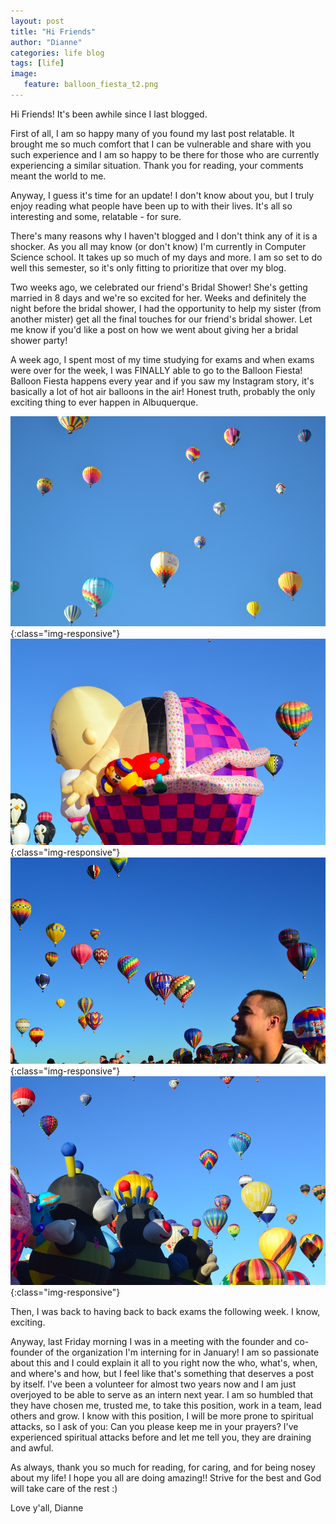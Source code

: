 ```yaml
---
layout: post
title: "Hi Friends"
author: "Dianne"
categories: life blog
tags: [life]
image:
   feature: balloon_fiesta_t2.png
---
```


Hi Friends! It's been awhile since I last blogged.

First of all, I am so happy many of you found my last post relatable. It brought me so much comfort that I can be vulnerable and share with you such experience and I am so happy to be there for those who are currently experiencing a similar situation. Thank you for reading, your comments meant the world to me.

Anyway, I guess it's time for an update! I don't know about you, but I truly enjoy reading what people have been up to with their lives. It's all so interesting and some, relatable - for sure.

There's many reasons why I haven't blogged and I don't think any of it is a shocker. As you all may know (or don't know) I'm currently in Computer Science school. It takes up so much of my days and more. I am so set to do well this semester, so it's only fitting to prioritize that over my blog.

Two weeks ago, we celebrated our friend's Bridal Shower! She's getting married in 8 days and we're so excited for her. Weeks and definitely the night before the bridal shower, I had the opportunity to help my sister (from another mister) get all the final touches for our friend's bridal shower. Let me know if you'd like a post on how we went about giving her a bridal shower party!

A week ago, I spent most of my time studying for exams and when exams were over for the week, I was FINALLY able to go to the Balloon Fiesta! Balloon Fiesta happens every year and if you saw my Instagram story, it's basically a lot of hot air balloons in the air! Honest truth, probably the only exciting thing to ever happen in Albuquerque.

![Balloon01](/assets/img/balloonfiesta/balloons01.png){:class="img-responsive"}
![Balloon02](/assets/img/balloonfiesta/balloons02.png){:class="img-responsive"}
![Balloon03](/assets/img/balloonfiesta/balloons03.png){:class="img-responsive"}
![Balloon04](/assets/img/balloonfiesta/balloons04.png){:class="img-responsive"}

Then, I was back to having back to back exams the following week. I know, exciting.

Anyway, last Friday morning I was in a meeting with the founder and co-founder of the organization I'm interning for in January! I am so passionate about this and I could explain it all to you right now the who, what's, when, and where's and how, but I feel like that's something that deserves a post by itself. I've been a volunteer for almost two years now and I am just overjoyed to be able to serve as an intern next year. I am so humbled that they have chosen me, trusted me, to take this position, work in a team, lead others and grow. I know with this position, I will be more prone to spiritual attacks, so I ask of you: Can you please keep me in your prayers? I've experienced spiritual attacks before and let me tell you, they are draining and awful.

As always, thank you so much for reading, for caring, and for being nosey about my life! I hope you all are doing amazing!! Strive for the best and God will take care of the rest :)


Love y'all,
Dianne
